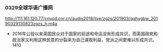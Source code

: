 ### 0329全球华语广播网
http://111.161.120.77/cnvod.cnr.cn/audio2018/live/zgzs/201903/qqhygbw_20190329130823zgzs_h.m4a
- 2016年公投以来英国民众对于国家的前途和命运没有形成共识，而英国政党和政治家又利用这种民意的分裂来为自己谋取利益，党派之间更难以形成共识。1410